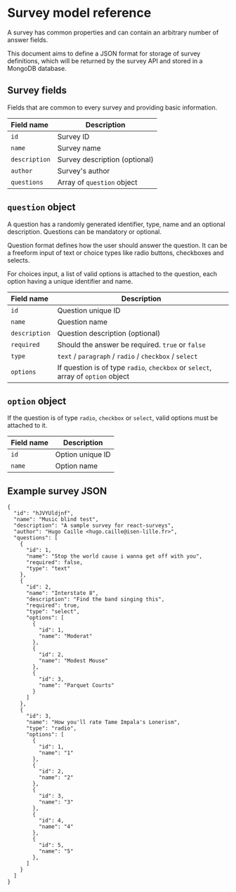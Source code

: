 # Survey model reference

A survey has common properties and can contain an arbitrary number of answer fields.

This document aims to define a JSON format for storage of survey definitions, which
will be returned by the survey API and stored in a MongoDB database.

Survey fields
-------------
Fields that are common to every survey and providing basic information.

| Field name          | Description                                  |
| :-------------------|----------------------------------------------|
| `id`                | Survey ID |
| `name`                | Survey name                           |
| `description`         | Survey description (optional) |
| `author`              | Survey's author |
| `questions`           | Array of `question` object |

`question` object
----------------
A question has a randomly generated identifier, type, name and an optional description. Questions can be mandatory or optional.

Question format defines how the user should answer the question.
It can be a freeform input of text or choice types like radio buttons,
checkboxes and selects.

For choices input, a list of valid options is attached to the question, each option
having a unique identifier and name.

| Field name            | Description                                  |
| :---------------------|----------------------------------------------|
| `id`                  | Question unique ID                           |
| `name`                | Question name                                |
| `description`         | Question description (optional)              |
| `required`            | Should the answer be required. `true` or `false` |
| `type`                | `text` / `paragraph` / `radio` / `checkbox` / `select` |
| `options`             | If question is of type `radio`, `checkbox` or `select`, array of `option` object |

`option` object
---------------
If the question is of type `radio`, `checkbox` or `select`, valid options must
be attached to it.

| Field name          | Description                                  |
| :-------------------|----------------------------------------------|
| `id`                | Option unique ID                             |
| `name`              | Option name                                  |

Example survey JSON
-------------------
    {
      "id": "hJVYUldjnf",
      "name": "Music blind test",
      "description": "A sample survey for react-surveys",
      "author": "Hugo Caille <hugo.caille@isen-lille.fr>",
      "questions": [
        {
          "id": 1,
          "name": "Stop the world cause i wanna get off with you",
          "required": false,
          "type": "text"
        },
        {
          "id": 2,
          "name": "Interstate 8",
          "description": "Find the band singing this",
          "required": true,
          "type": "select",
          "options": [
            {
              "id": 1,
              "name": "Moderat"
            },
            {
              "id": 2,
              "name": "Modest Mouse"
            },
            {
              "id": 3,
              "name": "Parquet Courts"
            }
          ]
        },
        {
          "id": 3,
          "name": "How you'll rate Tame Impala's Lonerism",
          "type": "radio",
          "options": [
            {
              "id": 1,
              "name": "1"
            },
            {
              "id": 2,
              "name": "2"
            },
            {
              "id": 3,
              "name": "3"
            },
            {
              "id": 4,
              "name": "4"
            },
            {
              "id": 5,
              "name": "5"
            },
          ]
        }
      ]
    }
